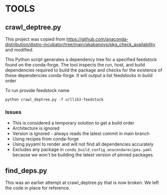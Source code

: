 # TOOLS

## crawl_deptree.py

This project was copied from https://github.com/anaconda-distribution/distro-incubator/tree/main/akabanovs/pkg_check_availability and modified.

This Python script generates a dependency tree for a specified feedstock found on the conda-forge. The tool inspects the
run, host, and build dependencies required to build the package and checks for the existence of these dependencies conda-forge. It will output a list feedstocks in build order

To run provide feedstock name

`python crawl_deptree.py -f urllib3-feedstock`

### Issues
* This is considered a temporary solution to get a build order
* Architecture is ignored
* Version is ignored - always reads the latest commit in main branch
* Using recipes from conda-forge
* Using pyyaml to render and will not find all dependencies accurately
* Excludes any package in `conda_build_config_anacondarecipes.yaml` because we won't be building the latest version of pinned packages.

## find_deps.py
This was an earlier attempt at crawl_deptree.py that is now broken. We left the code in place for reference.